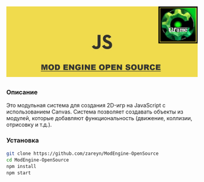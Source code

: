 # <img src="https://github.com/zareyn/ModEngine-OpenSource/blob/main/map.png" width="800">

### Описание
Это модульная система для создания 2D-игр на JavaScript с использованием Canvas. Система позволяет создавать объекты из модулей, которые добавляют функциональность (движение, коллизии, отрисовку и т.д.).

### Установка
```bash
git clone https://github.com/zareyn/ModEngine-OpenSource
cd ModEngine-OpenSource
npm install
npm start
